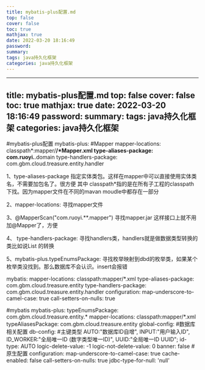 ```yaml
---
title: mybatis-plus配置.md
top: false
cover: false
toc: true
mathjax: true
date: 2022-03-20 18:16:49
password:
summary:
tags: java持久化框架
categories: java持久化框架
---
```

---
title: mybatis-plus配置.md
top: false
cover: false
toc: true
mathjax: true
date: 2022-03-20 18:16:49
password:
summary:
tags: java持久化框架
categories: java持久化框架
---
#mybatis-plus配置
mybatis-plus:
  #Mapper
  mapper-locations: classpath*:mapper/**/*Mapper.xml
  type-aliases-package: com.ruoyi.**.domain
   type-handlers-package: com.gbm.cloud.treasure.entity.handler



1、type-aliases-package 指定实体类包。这样在mapper中可以直接使用实体类名，不需要加包名了。很方便
其中 classpath*指的是在所有子工程的classpath下找。因为mapper文件在不同的mavan moudle中都存在一部分

2、mapper-locations: 寻找mapper文件


3、@MapperScan("com.ruoyi.**.mapper") 寻找mapper.jar 这样接口上就不用加@Mapper了，方便

4、 type-handlers-package:  寻找handlers类，handlers就是做数据类型转换的类比如说List<Img> 的转换

5、mybatis-plus.typeEnumsPackage:  寻找枚举映射到dbd的枚举类，如果某个枚举类没找到。那么数据库不会认识。insert会报错


mybatis:
  mapper-locations: classpath:mapper/*.xml
  type-aliases-package: com.gbm.cloud.treasure.entity
  type-handlers-package: com.gbm.cloud.treasure.entity.handler
  configuration:
    map-underscore-to-camel-case: true
    call-setters-on-nulls: true

#mybatis
mybatis-plus:
  typeEnumsPackage: com.gbm.cloud.treasure.entity.*
  mapper-locations: classpath:mapper/*.xml
  typeAliasesPackage: com.gbm.cloud.treasure.entity
  global-config:
    #数据库相关配置
    db-config:
      #主键类型  AUTO:"数据库ID自增", INPUT:"用户输入ID", ID_WORKER:"全局唯一ID (数字类型唯一ID)", UUID:"全局唯一ID UUID";
      id-type: AUTO
      logic-delete-value: -1
      logic-not-delete-value: 0
    banner: false
  #原生配置
  configuration:
    map-underscore-to-camel-case: true
    cache-enabled: false
    call-setters-on-nulls: true
    jdbc-type-for-null: 'null'
